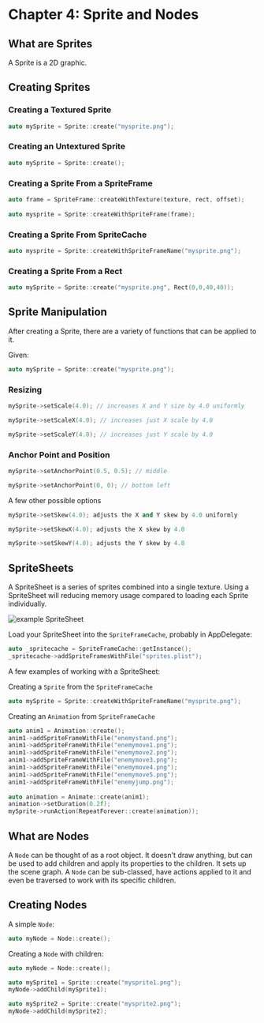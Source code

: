 # Chapter 4: Sprite and Nodes

## What are Sprites
A Sprite is a 2D graphic.

## Creating Sprites     
        
### Creating a Textured Sprite     
```cpp
auto mySprite = Sprite::create("mysprite.png");
```
### Creating an Untextured Sprite
```cpp
auto mySprite = Sprite::create();
```
### Creating a Sprite From a SpriteFrame
```cpp
auto frame = SpriteFrame::createWithTexture(texture, rect, offset);
    
auto mysprite = Sprite::createWithSpriteFrame(frame);
```        
### Creating a Sprite From SpriteCache
```cpp
auto mysprite = Sprite::createWithSpriteFrameName("mysprite.png");
```
### Creating a Sprite From a Rect
```cpp
auto mySprite = Sprite::create("mysprite.png", Rect(0,0,40,40));
```
## Sprite Manipulation
After creating a Sprite, there are a variety of functions that can be applied to it.

Given:
```cpp
auto mySprite = Sprite::create("mysprite.png");
```
### Resizing
```cpp
mySprite->setScale(4.0); // increases X and Y size by 4.0 uniformly

mySprite->setScaleX(4.0); // increases just X scale by 4.0

mySprite->setScaleY(4.0); // increases just Y scale by 4.0
```
### Anchor Point and Position    
```cpp
mySprite->setAnchorPoint(0.5, 0.5); // middle

mySprite->setAnchorPoint(0, 0); // bottom left
```
    
A few other possible options
```cpp
mySprite->setSkew(4.0); adjusts the X and Y skew by 4.0 uniformly

mySprite->setSkewX(4.0); adjusts the X skew by 4.0

mySprite->setSkewY(4.0); adjusts the Y skew by 4.0
```
## SpriteSheets
A SpriteSheet is a series of sprites combined into a single texture. Using a SpriteSheet will reducing memory usage compared to loading each Sprite individually.

![](4/4_1.png "example SpriteSheet")

Load your SpriteSheet into the `SpriteFrameCache`, probably in AppDelegate:
```cpp
auto _spritecache = SpriteFrameCache::getInstance();
_spritecache->addSpriteFramesWithFile("sprites.plist");
```
A few examples of working with a SpriteSheet:

Creating a `Sprite` from the `SpriteFrameCache`
```cpp
auto mySprite = Sprite::createWithSpriteFrameName("mysprite.png");
```
Creating an `Animation` from `SpriteFrameCache`
```cpp
auto anim1 = Animation::create();
anim1->addSpriteFrameWithFile("enemystand.png");
anim1->addSpriteFrameWithFile("enemymove1.png");
anim1->addSpriteFrameWithFile("enemymove2.png");
anim1->addSpriteFrameWithFile("enemymove3.png");
anim1->addSpriteFrameWithFile("enemymove4.png");
anim1->addSpriteFrameWithFile("enemymove5.png");
anim1->addSpriteFrameWithFile("enemyjump.png");
  
auto animation = Animate::create(anim1);
animation->setDuration(0.2f);
mySprite->runAction(RepeatForever::create(animation));
```

## What are Nodes
A `Node` can be thought of as a root object. It doesn't draw anything, but can be used to add children and apply its properties to the children. It sets up the scene graph. A `Node` can be sub-classed, have actions applied to it and even be traversed to work with its specific children. 
     
## Creating Nodes  
A simple `Node`:
```cpp
auto myNode = Node::create();
```

Creating a `Node` with children:
```cpp
auto myNode = Node::create();

auto mySprite1 = Sprite::create("mysprite1.png");
myNode->addChild(mySprite1);

auto mySprite2 = Sprite::create("mysprite2.png");
myNode->addChild(mySprite2);
```
